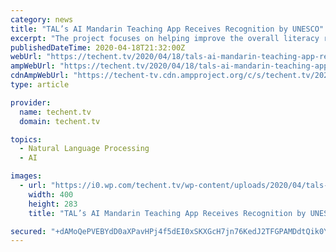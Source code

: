 ```yaml
---
category: news
title: "TAL’s AI Mandarin Teaching App Receives Recognition by UNESCO"
excerpt: "The project focuses on helping improve the overall literacy rate, using AI speech recognition and big data, to increase opportunities for further inclusivity and social mobility within these rural communities. In 2018, Xueersi Online School under TAL ..."
publishedDateTime: 2020-04-18T21:32:00Z
webUrl: "https://techent.tv/2020/04/18/tals-ai-mandarin-teaching-app-receives-recognition-by-unesco/"
ampWebUrl: "https://techent.tv/2020/04/18/tals-ai-mandarin-teaching-app-receives-recognition-by-unesco/amp/"
cdnAmpWebUrl: "https://techent-tv.cdn.ampproject.org/c/s/techent.tv/2020/04/18/tals-ai-mandarin-teaching-app-receives-recognition-by-unesco/amp/"
type: article

provider:
  name: techent.tv
  domain: techent.tv

topics:
  - Natural Language Processing
  - AI

images:
  - url: "https://i0.wp.com/techent.tv/wp-content/uploads/2020/04/tals-ai-mandarin-teaching-app-receives-recognition-by-unesco.jpg?fit=400%2C283&ssl=1"
    width: 400
    height: 283
    title: "TAL’s AI Mandarin Teaching App Receives Recognition by UNESCO"

secured: "+dAMoQePVEBYdD0aXPavHPj4f5dEI0xSKXGcH7jn76KedJ2TFGPAMDdtQik0YntmQ/LfULOsQrNXZOnVjqE0/mXZg59mXQBsSVTvWzlTiPYSpSiOGafEzfiXOwWSOkZTed/wPF3+pkk8DOcnf2Y1sgN9+W7QwAAAKnKrQzsC5E5cgRV7oURAmVb7gt3ie3rG0rkBhTzhVn2w0Dl+2mF/ZeNx2j4WdckDciOIHLclc/bk3BcByxlTIqaZsKj5Jn6fg6y27DpBdtdMG+131U8HSigjd0BqVO2CTow3xcqrfHl8PB8BJ+voXa4TBI5cy3dCGK3SFOhaZQQIZG4eDPicLeHNTyHpZaM7IkE/Vq32JikdaAYqPLhB8KJyV561/07G888dJXQ376ApckWMvUiNPjHeZCSufq8Uh+9vcOyX1SNHExnLZKqihcrS7/0kgLiodw+/cVdHbGidF3iI4W8QSr32DlwfeeNRuFP0w9FESpA=;dV+DK4UyiWR24IWjM1W9CQ=="
---
```


